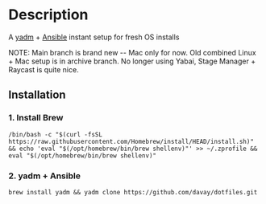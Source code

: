 # Description

A [yadm](https://yadm.io/) + [Ansible](https://docs.ansible.com/ansible/latest/user_guide/index.html#getting-started) instant setup for fresh OS installs

NOTE: Main branch is brand new -- Mac only for now. Old combined Linux + Mac setup is in archive branch. No longer using Yabai, Stage Manager + Raycast is quite nice. 

## Installation

### 1. Install Brew

```
/bin/bash -c "$(curl -fsSL https://raw.githubusercontent.com/Homebrew/install/HEAD/install.sh)" && echo 'eval "$(/opt/homebrew/bin/brew shellenv)"' >> ~/.zprofile && eval "$(/opt/homebrew/bin/brew shellenv)"
```

### 2. yadm + Ansible

```
brew install yadm && yadm clone https://github.com/davay/dotfiles.git
```
